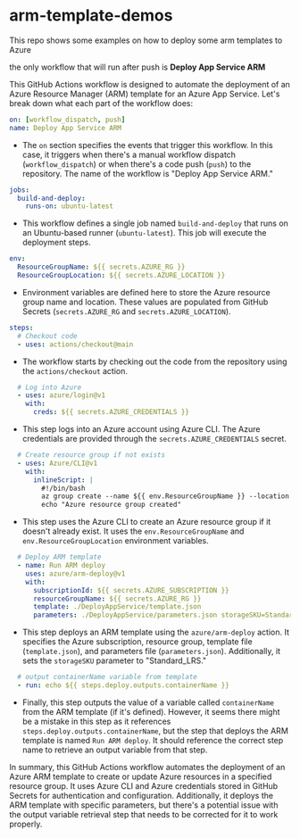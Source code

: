 # arm-template-demos

This repo shows some examples on how to deploy some arm templates to Azure


the only workflow that will run after push is **Deploy App Service ARM**


This GitHub Actions workflow is designed to automate the deployment of an Azure Resource Manager (ARM) template for an Azure App Service. Let's break down what each part of the workflow does:

```yaml
on: [workflow_dispatch, push]
name: Deploy App Service ARM
```

- The `on` section specifies the events that trigger this workflow. In this case, it triggers when there's a manual workflow dispatch (`workflow_dispatch`) or when there's a code push (`push`) to the repository. The name of the workflow is "Deploy App Service ARM."

```yaml
jobs:
  build-and-deploy:
    runs-on: ubuntu-latest
```

- This workflow defines a single job named `build-and-deploy` that runs on an Ubuntu-based runner (`ubuntu-latest`). This job will execute the deployment steps.

```yaml
env:
  ResourceGroupName: ${{ secrets.AZURE_RG }}
  ResourceGroupLocation: ${{ secrets.AZURE_LOCATION }}
```

- Environment variables are defined here to store the Azure resource group name and location. These values are populated from GitHub Secrets (`secrets.AZURE_RG` and `secrets.AZURE_LOCATION`).

```yaml
steps:
  # Checkout code
  - uses: actions/checkout@main
```

- The workflow starts by checking out the code from the repository using the `actions/checkout` action.

```yaml
  # Log into Azure
  - uses: azure/login@v1
    with:
      creds: ${{ secrets.AZURE_CREDENTIALS }}
```

- This step logs into an Azure account using Azure CLI. The Azure credentials are provided through the `secrets.AZURE_CREDENTIALS` secret.

```yaml
  # Create resource group if not exists
  - uses: Azure/CLI@v1
    with:
      inlineScript: |
        #!/bin/bash
        az group create --name ${{ env.ResourceGroupName }} --location ${{ env.ResourceGroupLocation }}
        echo "Azure resource group created"
```

- This step uses the Azure CLI to create an Azure resource group if it doesn't already exist. It uses the `env.ResourceGroupName` and `env.ResourceGroupLocation` environment variables.

```yaml
  # Deploy ARM template
  - name: Run ARM deploy
    uses: azure/arm-deploy@v1
    with:
      subscriptionId: ${{ secrets.AZURE_SUBSCRIPTION }}
      resourceGroupName: ${{ secrets.AZURE_RG }}
      template: ./DeployAppService/template.json
      parameters: ./DeployAppService/parameters.json storageSKU=Standard_LRS
```

- This step deploys an ARM template using the `azure/arm-deploy` action. It specifies the Azure subscription, resource group, template file (`template.json`), and parameters file (`parameters.json`). Additionally, it sets the `storageSKU` parameter to "Standard_LRS."

```yaml
  # output containerName variable from template
  - run: echo ${{ steps.deploy.outputs.containerName }}
```

- Finally, this step outputs the value of a variable called `containerName` from the ARM template (if it's defined). However, it seems there might be a mistake in this step as it references `steps.deploy.outputs.containerName`, but the step that deploys the ARM template is named `Run ARM deploy`. It should reference the correct step name to retrieve an output variable from that step.

In summary, this GitHub Actions workflow automates the deployment of an Azure ARM template to create or update Azure resources in a specified resource group. It uses Azure CLI and Azure credentials stored in GitHub Secrets for authentication and configuration. Additionally, it deploys the ARM template with specific parameters, but there's a potential issue with the output variable retrieval step that needs to be corrected for it to work properly.